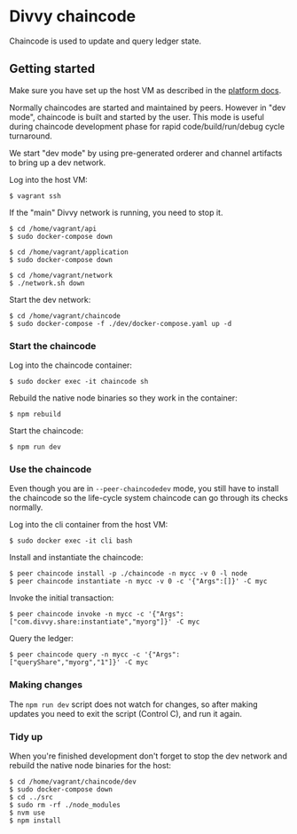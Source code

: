 # Divvy chaincode

Chaincode is used to update and query ledger state.

## Getting started

Make sure you have set up the host VM as described in the
[platform docs](https://github.com/trinsiclabs/divvy).

Normally chaincodes are started and maintained by peers. However in "dev mode",
chaincode is built and started by the user. This mode is useful during
chaincode development phase for rapid code/build/run/debug cycle turnaround.

We start "dev mode" by using pre-generated orderer and channel artifacts to
bring up a dev network.

Log into the host VM:

```
$ vagrant ssh
```

If the "main" Divvy network is running, you need to stop it.

```
$ cd /home/vagrant/api
$ sudo docker-compose down

$ cd /home/vagrant/application
$ sudo docker-compose down

$ cd /home/vagrant/network
$ ./network.sh down
```

Start the dev network:

```
$ cd /home/vagrant/chaincode
$ sudo docker-compose -f ./dev/docker-compose.yaml up -d
```

### Start the chaincode

Log into the chaincode container:

```
$ sudo docker exec -it chaincode sh
```

Rebuild the native node binaries so they work in the container:

```
$ npm rebuild
```

Start the chaincode:

```
$ npm run dev
```

### Use the chaincode

Even though you are in `--peer-chaincodedev` mode, you still have to install
the chaincode so the life-cycle system chaincode can go through
its checks normally.

Log into the cli container from the host VM:

```
$ sudo docker exec -it cli bash
```

Install and instantiate the chaincode:

```
$ peer chaincode install -p ./chaincode -n mycc -v 0 -l node
$ peer chaincode instantiate -n mycc -v 0 -c '{"Args":[]}' -C myc
```

Invoke the initial transaction:

```
$ peer chaincode invoke -n mycc -c '{"Args":["com.divvy.share:instantiate","myorg"]}' -C myc
```

Query the ledger:

```
$ peer chaincode query -n mycc -c '{"Args":["queryShare","myorg","1"]}' -C myc
```

### Making changes

The `npm run dev` script does not watch for changes, so after making updates
you need to exit the script (Control C), and run it again.

### Tidy up

When you're finished development don't forget to stop the dev network and
rebuild the native node binaries for the host:

```
$ cd /home/vagrant/chaincode/dev
$ sudo docker-compose down
$ cd ../src
$ sudo rm -rf ./node_modules
$ nvm use
$ npm install
```
